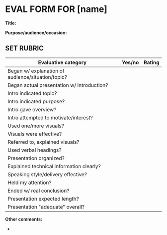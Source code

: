 # <span style="text-align:center;">EVAL FORM FOR [name]</span>

**Title:** 

**Purpose/audience/occasion:** 

## SET RUBRIC

| **Evaluative category**                           | **Yes/no** | **Rating** |
| ------------------------------------------------- | ---------- | ---------- |
| Began w/ explanation of audience/situation/topic? |            |            |
| Began actual presentation w/ introduction?        |            |            |
| Intro indicated topic?                            |            |            |
| Intro indicated purpose?                          |            |            |
| Intro gave overview?                              |            |            |
| Intro attempted to motivate/interest?             |            |            |
| Used one/more visuals?                            |            |            |
| Visuals were effective?                           |            |            |
| Referred to, explained visuals?                   |            |            |
| Used verbal headings?                             |            |            |
| Presentation organized?                           |            |            |
| Explained technical information clearly?          |            |            |
| Speaking style/delivery effective?                |            |            |
| Held my attention?                                |            |            |
| Ended w/ real conclusion?                         |            |            |
| Presentation expected length?                     |            |            |
| Presentation "adequate" overall?                  |            |            |

**Other comments:**

* 